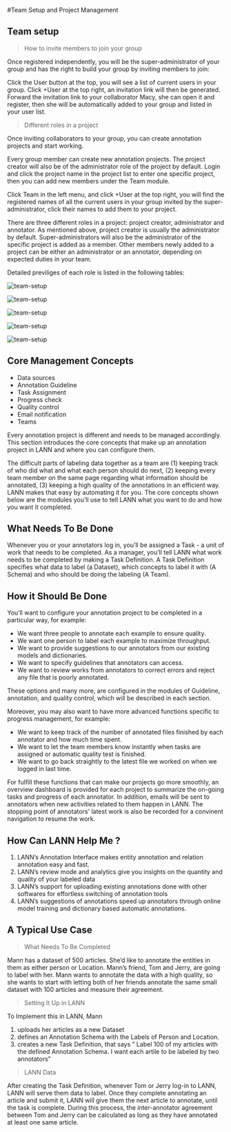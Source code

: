 #Team Setup and Project Management

## Team setup

>How to invite members to join your group

Once registered independently, you will be the super-administrator of your group and has the right to build your group by inviting members to join:

Click the User button at the top, you will see a list of current users in your group. Click +User at the top right, an invitation link will then be generated. Forward the invitation link to your collaborator Macy, she can open it and register, then she will be automatically added to your group and listed in your user list.
 

>Different roles in a project

Once inviting collaborators to your group, you can create annotation projects and start working.

Every group member can create new annotation projects. The project creator will also be of the administrator role of the project by default. Login and click the project name in the project list to enter one specific project, then you can add new members under the Team module. 

Click Team in the left menu, and click +User at the top right, you will find the registered names of all the current users in your group invited by the super-administrator, click their names to add them to your project.

There are three different roles in a project: project creator, administrator and annotator. As mentioned above, project creator is usually the administrator by default. Super-administrators will also be the administrator of the specific project is added as a member. Other members newly added to a project can be either an administrator or an annotator, depending on expected duties in your team. 

Detailed previliges of each role is listed in the following tables:


 ![team-setup](_images/team-setup/project2.png ) 

 ![team-setup](_images/team-setup/guide2.png ) 

 ![team-setup](_images/team-setup/guide-after-publish2.png ) 

 ![team-setup](_images/team-setup/annotation2.png ) 

 ![team-setup](_images/team-setup/quality-control2.png )

## Core Management Concepts

* Data sources
* Annotation Guideline
* Task Assignment
* Progress check
* Quality control
* Email notification
* Teams


Every annotation project is different and needs to be managed accordingly. This section introduces the core concepts that make up an annotation project in LANN and where you can configure them. 

The difficult parts of labeling data together as a team are (1) keeping track of who did what and what each person should do next, (2) keeping every team member on the same page regarding what information should be annotated, (3) keeping a high quality of the annotations in an efficient way. LANN makes that easy by automating it for you. The core concepts shown below are the modules you’ll use to tell LANN what you want to do and how you want it completed.

## What Needs To Be Done

Whenever you or your annotators log in, you’ll be assigned a Task - a unit of work that needs to be completed. As a manager, you’ll tell LANN what work needs to be completed by making a Task Definition. A Task Definition specifies what data to label (a Dataset), which concepts to label it with (A Schema) and who should be doing the labeling (A Team).

## How it Should Be Done

You’ll want to configure your annotation project to be completed in a particular way, for example: 
- We want three people to annotate each example to ensure quality. 
- We want one person to label each example to maximize throughput. 
- We want to provide suggestions to our annotators from our existing models and dictionaries. 
- We want to specify guidelines that annotators can access. 
- We want to review works from annotators to correct errors and reject any file that is poorly annotated.

These options and many more, are configured in the modules of Guideline, annotation, and quality control, which will be described in each section. 

Moreover, you may also want to have more advanced functions specific to progress management, for example: 
- We want to keep track of the number of annotated files finished by each annotator and how much time spent.  
- We want to let the team members know instantly when tasks are assigned or automatic quality test is finished.
- We want to go back straightly to the latest file we worked on when we logged in last time.

For fulfill these functions that can make our projects go more smoothly, an overview dashboard is provided for each project to summarize the on-going tasks and progress of each annotator. In addition, emails will be sent to annotators when new activities related to them happen in LANN. The stopping point of annotators' latest work is also be recorded for a convinent navigation to resume the work.


## How Can LANN Help Me ?

1. LANN’s Annotation Interface makes entity annotation and relation annotation easy and fast.
3. LANN’s review mode and analytics give you insights on the quantity and quality of your labeled data
4. LANN’s support for uploading existing annotations done with other softwares for effortless switching of annotation tools
5. LANN’s suggestions of annotations speed up annotators through online model training and dictionary based automatic annotations.


## A Typical Use Case

>What Needs To Be Completed

Mann has a dataset of 500 articles. She’d like to annotate the entities in them as either person or Location. Mann’s friend, Tom and Jerry, are going to label with her. Mann wants to annotate the data with a high quality, so she wants to start with letting both of her friends annotate the same small dataset with 100 articles and measure their agreement. 

>Setting It Up in LANN

To Implement this in LANN, Mann

1. uploads her articles as a new Dataset
2. defines an Annotation Schema with the Labels of Person and Location.
3. creates a new Task Definition, that says ” Label 100 of my articles with the defined Annotation Schema. I want each artile to be labeled by two annotators”

>LANN Data

After creating the Task Definition, whenever Tom or Jerry log-in to LANN, LANN will serve them data to label. Once they complete annotating an article and submit it, LANN will give them the next article to annotate, until the task is complete. During this process, the inter-annotator agreement between Tom and Jerry can be calculated as long as they have annotated at least one same article.


